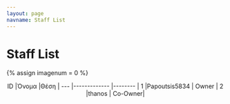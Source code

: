 ```yaml
---
layout: page
navname: Staff List
---
```


<link href="{{ site.baseurl }}/assets/micromodal.custom.css" rel="stylesheet">

# Staff List

{% assign imagenum = 0 %}

<div>
<center>
ID  |Όνομα         |Θέση     |
--- |------------- |-------- |
1   |Papoutsis5834 | Owner   |
2   |thanos        | Co-Owner|
</center>
</div>

<br>

<script src="https://unpkg.com/micromodal/dist/micromodal.min.js"></script>
<script src="{{ site.baseurl }}/assets/micromodal.custom.js"></script>

